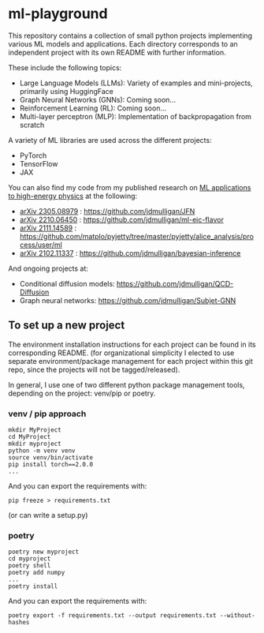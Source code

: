 # ml-playground

This repository contains a collection of small python projects implementing various ML models and applications. Each directory corresponds to an independent project with its own README with further information.

These include the following topics:
- Large Language Models (LLMs): Variety of examples and mini-projects, primarily using HuggingFace
- Graph Neural Networks (GNNs): Coming soon...
- Reinforcement Learning (RL): Coming soon...
- Multi-layer perceptron (MLP): Implementation of backpropagation from scratch

A variety of ML libraries are used across the different projects:
- PyTorch
- TensorFlow
- JAX

You can also find my code from my published research on [ML applications to high-energy physics](https://www.jamesdmulligan.com/#projects) at the following:
- [arXiv 2305.08979](https://arxiv.org/abs/2305.08979) :  https://github.com/jdmulligan/JFN
- [arXiv 2210.06450](https://arxiv.org/abs/2210.06450) :  https://github.com/jdmulligan/ml-eic-flavor
- [arXiv 2111.14589](https://arxiv.org/abs/) :  https://github.com/matplo/pyjetty/tree/master/pyjetty/alice_analysis/process/user/ml
- [arXiv 2102.11337](https://arxiv.org/abs/2102.11337) :  https://github.com/jdmulligan/bayesian-inference
  
And ongoing projects at:
- Conditional diffusion models: https://github.com/jdmulligan/QCD-Diffusion
- Graph neural networks: https://github.com/jdmulligan/Subjet-GNN

## To set up a new project

The environment installation instructions for each project can be found in its corresponding README.
(for organizational simplicity I elected to use separate environment/package management for each project within this git repo, since the projects will not be tagged/released).

In general, I use one of two different python package management tools, depending on the project: venv/pip or poetry.

### venv / pip approach
```
mkdir MyProject
cd MyProject
mkdir myproject
python -m venv venv
source venv/bin/activate
pip install torch==2.0.0
...
```

And you can export the requirements with:
```
pip freeze > requirements.txt
```
(or can write a setup.py)

### poetry

```
poetry new myproject
cd myproject
poetry shell
poetry add numpy
...
poetry install 
```

And you can export the requirements with:
```
poetry export -f requirements.txt --output requirements.txt --without-hashes
```
